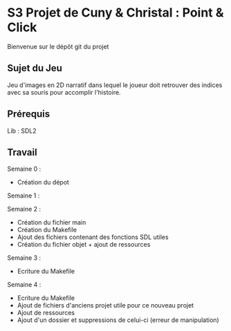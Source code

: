 ﻿# S3 Projet de Cuny & Christal : Point & Click 

Bienvenue sur le dépôt git du projet 


## Sujet du Jeu 

Jeu d'images en 2D narratif dans lequel le joueur doit retrouver des indices avec sa souris 
pour accomplir l'histoire.

## Prérequis 

Lib : SDL2 


## Travail 

Semaine 0 : 

- Création du dépot 

Semaine 1 : 

Semaine 2 :

- Création du fichier main 
- Création du Makefile
- Ajout des fichiers contenant des fonctions SDL utiles
- Création du fichier objet + ajout de ressources 

Semaine 3 : 

- Ecriture du Makefile 

Semaine 4 : 

- Ecriture du Makefile
- Ajout de fichiers d'anciens projet utile pour ce nouveau projet 
- Ajout de ressources 
- Ajout d'un dossier et suppressions de celui-ci (erreur de manipulation) 
